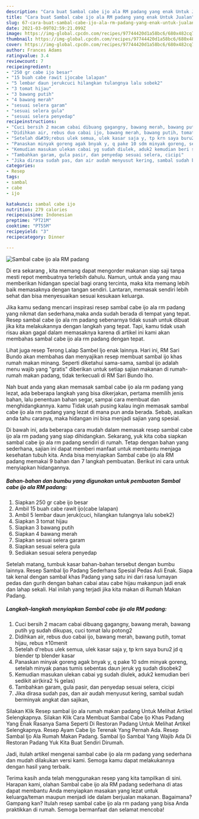 ```yaml
---
description: "Cara buat Sambal cabe ijo ala RM padang yang enak Untuk Jualan"
title: "Cara buat Sambal cabe ijo ala RM padang yang enak Untuk Jualan"
slug: 67-cara-buat-sambal-cabe-ijo-ala-rm-padang-yang-enak-untuk-jualan
date: 2021-03-09T02:59:21.099Z
image: https://img-global.cpcdn.com/recipes/97744420d1a58bc6/680x482cq70/sambal-cabe-ijo-ala-rm-padang-foto-resep-utama.jpg
thumbnail: https://img-global.cpcdn.com/recipes/97744420d1a58bc6/680x482cq70/sambal-cabe-ijo-ala-rm-padang-foto-resep-utama.jpg
cover: https://img-global.cpcdn.com/recipes/97744420d1a58bc6/680x482cq70/sambal-cabe-ijo-ala-rm-padang-foto-resep-utama.jpg
author: Frances Adams
ratingvalue: 3.4
reviewcount: 7
recipeingredient:
- "250 gr cabe ijo besar"
- "15 buah cabe rawit ijocabe lalapan"
- "5 lembar daun jerukcuci hilangkan tulangnya lalu sobek2"
- "3 tomat hijau"
- "3 bawang putih"
- "4 bawang merah"
- "sesuai selera garam"
- "sesuai selera gula"
- "sesuai selera penyedap"
recipeinstructions:
- "Cuci bersih 2 macam cabai dibuang gagangny, bawang merah, bawang putih yg sudah dikupas, cuci tomat lalu potong2"
- "Didihkan air, rebus duo cabai ijo, bawang merah, bawang putih, tomat hijau, rebus ±10menit"
- "Setelah d&#39;rebus ulek semua, ulek kasar saja y, tp krn saya buru2 jd q blender tp blender kasar"
- "Panaskan minyak goreng agak bnyak y, q pake 10 sdm minyak goreng, setelah minyak panas tumis sebentas daun jeruk yg sudah disobek2"
- "Kemudian masukan ulekan cabai yg sudah diulek, aduk2 kemudian beri sedikit air(kira2 ¾ gelas)"
- "Tambahkan garam, gula pasir, dan penyedap sesuai selera, cicipi"
- "Jika dirasa sudah pas, dan air audah menyusut kering, sambal sudah berminyak angkat dan sajikan,"
categories:
- Resep
tags:
- sambal
- cabe
- ijo

katakunci: sambal cabe ijo 
nutrition: 279 calories
recipecuisine: Indonesian
preptime: "PT21M"
cooktime: "PT55M"
recipeyield: "3"
recipecategory: Dinner

---
```



![Sambal cabe ijo ala RM padang](https://img-global.cpcdn.com/recipes/97744420d1a58bc6/680x482cq70/sambal-cabe-ijo-ala-rm-padang-foto-resep-utama.jpg)

Di era  sekarang , kita memang dapat mengorder makanan siap saji tanpa mesti repot membuatnya terlebih dahulu. Namun, untuk anda yang mau memberikan hidangan special bagi orang tercinta, maka kita memang lebih baik memasaknya dengan tangan sendiri. Lantaran, memasak sendiri lebih sehat dan bisa menyesuaikan sesuai kesukaan keluarga.

Jika kamu sedang mencari inspirasi resep sambal cabe ijo ala rm padang yang nikmat dan sederhana,maka anda sudah berada di tempat yang tepat. Resep sambal cabe ijo ala rm padang  sebenarnya tidak susah untuk dibuat jika kita melakukannya dengan langkah yang tepat. Tapi, kamu tidak usah risau akan gagal dalam memasaknya 
karena di artikel ini kami akan membahas sambal cabe ijo ala rm padang dengan tepat.  

Lihat juga resep Terong Lalap Sambel Ijo enak lainnya. Hari ini, RM Sari Bundo akan membahas dan menyajikan resep membuat sambal ijo khas rumah makan minang. Seperti diketahui sama-sama, sambal ijo adalah menu wajib yang &#34;gratis&#34; diberikan untuk setiap sajian makanan di rumah-rumah makan padang, tidak terkecuali di RM Sari Bundo lho.

Nah buat anda yang akan memasak sambal cabe ijo ala rm padang yang lezat, ada beberapa langkah yang bisa dikerjakan, pertama memilih jenis bahan, lalu penentuan bahan segar, sampai cara membuat dan menghidangkannya. kamu Tidak usah pusing kalau ingin memasak sambal cabe ijo ala rm padang yang lezat di mana pun anda berada. Sebab, asalkan anda  tahu caranya, maka hidangan ini bisa menjadi sajian yang spesial.

Di bawah ini, ada beberapa cara mudah dalam memasak resep sambal cabe ijo ala rm padang yang siap dihidangkan. Sekarang, yuk kita coba siapkan sambal cabe ijo ala rm padang sendiri di rumah. Tetap dengan bahan yang sederhana, sajian ini dapat memberi manfaat untuk membantu menjaga kesehatan tubuh kita. Anda bisa menyiapkan Sambal cabe ijo ala RM padang memakai 9 bahan dan 7 langkah pembuatan. Berikut ini cara untuk menyiapkan hidangannya.

<!--inarticleads1-->

##### Bahan-bahan dan bumbu yang digunakan untuk pembuatan Sambal cabe ijo ala RM padang:

1. Siapkan 250 gr cabe ijo besar
1. Ambil 15 buah cabe rawit ijo(cabe lalapan)
1. Ambil 5 lembar daun jeruk(cuci, hilangkan tulangnya lalu sobek2)
1. Siapkan 3 tomat hijau
1. Siapkan 3 bawang putih
1. Siapkan 4 bawang merah
1. Siapkan sesuai selera garam
1. Siapkan sesuai selera gula
1. Sediakan sesuai selera penyedap


Setelah matang, tumbuk kasar bahan-bahan tersebut dengan bumbu lainnya. Resep Sambal Ijo Padang Sederhana Spesial Pedas Asli Enak. Siapa tak kenal dengan sambal khas Padang yang satu ini dari rasa lumayan pedas dan gurih dengan bahan cabai atau cabe hijau makanpun jadi enak dan lahap sekali. Hal inilah yang terjadi jika kita makan di Rumah Makan Padang. 

<!--inarticleads2-->

##### Langkah-langkah menyiapkan Sambal cabe ijo ala RM padang:

1. Cuci bersih 2 macam cabai dibuang gagangny, bawang merah, bawang putih yg sudah dikupas, cuci tomat lalu potong2
1. Didihkan air, rebus duo cabai ijo, bawang merah, bawang putih, tomat hijau, rebus ±10menit
1. Setelah d&#39;rebus ulek semua, ulek kasar saja y, tp krn saya buru2 jd q blender tp blender kasar
1. Panaskan minyak goreng agak bnyak y, q pake 10 sdm minyak goreng, setelah minyak panas tumis sebentas daun jeruk yg sudah disobek2
1. Kemudian masukan ulekan cabai yg sudah diulek, aduk2 kemudian beri sedikit air(kira2 ¾ gelas)
1. Tambahkan garam, gula pasir, dan penyedap sesuai selera, cicipi
1. Jika dirasa sudah pas, dan air audah menyusut kering, sambal sudah berminyak angkat dan sajikan,


Silakan Klik Resep sambal ijo ala rumah makan padang Untuk Melihat Artikel Selengkapnya. Silakan Klik Cara Membuat Sambal Cabe Ijo Khas Padang Yang Enak Rasanya Sama Seperti Di Restoran Padang Untuk Melihat Artikel Selengkapnya. Resep Ayam Cabe Ijo Terenak Yang Pernah Ada. Resep Sambal Ijo Ala Rumah Makan Padang. Sambal Ijo Sambal Yang Wajib Ada Di Restoran Padang Yuk Kita Buat Sendiri Dirumah. 

Jadi, itulah artikel mengenai  sambal cabe ijo ala rm padang  yang sederhana dan mudah dilakukan versi kami. Semoga kamu dapat melakukannya dengan hasil yang terbaik. 

Terima kasih anda telah menggunakan resep yang kita tampilkan di sini. Harapan kami, olahan  Sambal cabe ijo ala RM padang sederhana di atas dapat membantu Anda menyiapkan masakan yang lezat untuk keluarga/teman maupun menjadi ide dalam berjualan makanan. Bagaimana? Gampang kan? Itulah resep sambal cabe ijo ala rm padang yang bisa Anda praktikkan di rumah. Semoga bermanfaat dan selamat mencoba!

